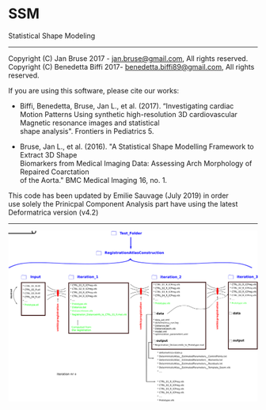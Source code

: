 # SSM
Statistical Shape Modeling

----------------------------------------------------------------------------------------
Copyright (C) Jan Bruse 2017 - jan.bruse@gmail.com, All rights reserved.                     
Copyright (C) Benedetta Biffi 2017- benedetta.biffi89@gmail.com, All rights reserved.        
                                                                                             
If you are using this software, please cite our works:                                      
                                                                                             
* Biffi, Benedetta, Bruse, Jan L., et al. (2017). “Investigating cardiac Motion Patterns Using 
synthetic high-resolution 3D cardiovascular Magnetic resonance images and statistical        
shape analysis". Frontiers in Pediatrics 5.                                                  
                                                                                             
* Bruse, Jan L., et al. (2016). "A Statistical Shape Modelling Framework to Extract 3D Shape   
Biomarkers from Medical Imaging Data: Assessing Arch Morphology of Repaired Coarctation      
of the Aorta." BMC Medical Imaging 16, no. 1.                                                
                                                                                             
This code has been updated by Emilie Sauvage (July 2019) in order                        
use solely the Prinicpal Component Analysis part have using the latest Deformatrica version (v4.2)

----------------------------------------------------------------------------------------




![Folders architecture](https://github.com/ClinicalCardiovascEngGroup/SSM/blob/master/GPA_IterationFolders.png)
